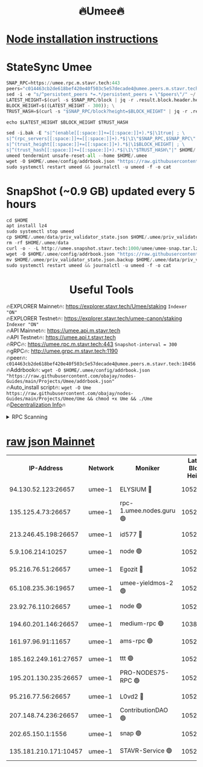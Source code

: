 <h1 align="center"> 🔥Umee🔥</h1>


[Node installation instructions](https://github.com/obajay/nodes-Guides/tree/main/Projects/Umee)
=
# StateSync Umee
```python
SNAP_RPC=https://umee.rpc.m.stavr.tech:443
peers="c014463cb2de618bef420e40f503c5e57decade4@umee.peers.m.stavr.tech:10456"
sed -i -e "s/^persistent_peers *=.*/persistent_peers = \"$peers\"/" ~/.umee/config/config.toml
LATEST_HEIGHT=$(curl -s $SNAP_RPC/block | jq -r .result.block.header.height); \
BLOCK_HEIGHT=$((LATEST_HEIGHT - 300)); \
TRUST_HASH=$(curl -s "$SNAP_RPC/block?height=$BLOCK_HEIGHT" | jq -r .result.block_id.hash)

echo $LATEST_HEIGHT $BLOCK_HEIGHT $TRUST_HASH

sed -i.bak -E "s|^(enable[[:space:]]+=[[:space:]]+).*$|\1true| ; \
s|^(rpc_servers[[:space:]]+=[[:space:]]+).*$|\1\"$SNAP_RPC,$SNAP_RPC\"| ; \
s|^(trust_height[[:space:]]+=[[:space:]]+).*$|\1$BLOCK_HEIGHT| ; \
s|^(trust_hash[[:space:]]+=[[:space:]]+).*$|\1\"$TRUST_HASH\"|" $HOME/.umee/config/config.toml
umeed tendermint unsafe-reset-all --home $HOME/.umee
wget -O $HOME/.umee/config/addrbook.json "https://raw.githubusercontent.com/obajay/nodes-Guides/main/Projects/Umee/addrbook.json"
sudo systemctl restart umeed && journalctl -u umeed -f -o cat
```
# SnapShot (~0.9 GB) updated every 5 hours
```python
cd $HOME
apt install lz4
sudo systemctl stop umeed
cp $HOME/.umee/data/priv_validator_state.json $HOME/.umee/priv_validator_state.json.backup
rm -rf $HOME/.umee/data
curl -o - -L http://umee.snapshot.stavr.tech:1000/umee/umee-snap.tar.lz4 | lz4 -c -d - | tar -x -C $HOME/.umee --strip-components 2
wget -O $HOME/.umee/config/addrbook.json "https://raw.githubusercontent.com/obajay/nodes-Guides/main/Projects/Umee/addrbook.json"
mv $HOME/.umee/priv_validator_state.json.backup $HOME/.umee/data/priv_validator_state.json
sudo systemctl restart umeed && journalctl -u umeed -f -o cat
```
 <h1 align="center"> Useful Tools</h1>

🔥EXPLORER Mainnet🔥:      https://explorer.stavr.tech/Umee/staking             `Indexer "ON"` \
🔥EXPLORER Testnet🔥:        https://explorer.stavr.tech/umee-canon/staking      `Indexer "ON"` \
🔥API Mainnet🔥:                   https://umee.api.m.stavr.tech \
🔥API Testnet🔥:                     https://umee.api.t.stavr.tech \
🔥RPC🔥:                           https://umee.rpc.m.stavr.tech:443                     `Snapshot-interval = 300` \
🔥gRPC🔥:                              http://umee.grpc.m.stavr.tech:1190 \
🔥peer🔥:                     `c014463cb2de618bef420e40f503c5e57decade4@umee.peers.m.stavr.tech:10456` \
🔥Addrbook🔥:    ```wget -O $HOME/.umee/config/addrbook.json "https://raw.githubusercontent.com/obajay/nodes-Guides/main/Projects/Umee/addrbook.json"``` \
🔥Auto_install script🔥: ```wget -O Ume https://raw.githubusercontent.com/obajay/nodes-Guides/main/Projects/Umee/Ume && chmod +x Ume && ./Ume``` \
🔥[Decentralization Info](https://github.com/obajay/StateSync-snapshots/tree/main/Projects/Umee/Decentralization)🔥

<details>
<summary>RPC Scanning</summary>

<h2 align="center"> We scan nodes in real time every 4 hours. And we provide the final result of RPC endpoints.
We cannot influence the operation of these nodes in any way. </h2>


```python
If Voting Power is higher than 0 --> then the Node is a validator of the network and may be subject to attack and be a potential threat to the chain.
```
```python
We marked such validators with a red symbol
```

</details>

[raw json Mainnet](https://rpc-check.umeem.stavr.tech/umeem/rpc-umeem-result.json)
=



<table><tr><th>IP-Address</th><th>Network</th><th>Moniker</th><th>Latest Block Height</th><th>Earliest Block Height</th><th>Catching Up</th><th>Tx Index</th><th>Voting Power</th><th>Scan Time</th></tr><tr><td>94.130.52.123:26657</td><td>umee-1</td><td>ELYSIUM 🔴</td><td>10522062</td><td>3216011</td><td>False</td><td>on</td><td>23092265</td><td>2024-02-09T22:29:59.788199139UTC</td></tr><tr><td>135.125.4.73:26657</td><td>umee-1</td><td>rpc-1.umee.nodes.guru 🟢</td><td>10522062</td><td>5167386</td><td>False</td><td>on</td><td>0</td><td>2024-02-09T22:30:00.055514097UTC</td></tr><tr><td>213.246.45.198:26657</td><td>umee-1</td><td>id577 🔴</td><td>10522049</td><td>7100001</td><td>False</td><td>on</td><td>35104852</td><td>2024-02-09T22:28:43.114640492UTC</td></tr><tr><td>5.9.106.214:10257</td><td>umee-1</td><td>node 🟢</td><td>10522058</td><td>7942001</td><td>False</td><td>on</td><td>0</td><td>2024-02-09T22:29:36.653895120UTC</td></tr><tr><td>95.216.76.51:26657</td><td>umee-1</td><td>Egozit 🔴</td><td>10522062</td><td>8262001</td><td>False</td><td>off</td><td>38477617</td><td>2024-02-09T22:29:59.483249083UTC</td></tr><tr><td>65.108.235.36:19657</td><td>umee-1</td><td>umee-yieldmos-2 🟢</td><td>10522043</td><td>9575548</td><td>False</td><td>on</td><td>0</td><td>2024-02-09T22:28:05.802873868UTC</td></tr><tr><td>23.92.76.110:26657</td><td>umee-1</td><td>node 🟢</td><td>10522069</td><td>9953901</td><td>False</td><td>on</td><td>0</td><td>2024-02-09T22:30:39.760819564UTC</td></tr><tr><td>194.60.201.146:26657</td><td>umee-1</td><td>medium-rpc 🟢</td><td>10381570</td><td>9984137</td><td>False</td><td>on</td><td>0</td><td>2024-02-09T22:28:49.792690924UTC</td></tr><tr><td>161.97.96.91:11657</td><td>umee-1</td><td>ams-rpc 🟢</td><td>10522066</td><td>10352001</td><td>False</td><td>on</td><td>0</td><td>2024-02-09T22:30:18.485594720UTC</td></tr><tr><td>185.162.249.161:27657</td><td>umee-1</td><td>ttt 🟢</td><td>10522057</td><td>10381617</td><td>False</td><td>on</td><td>0</td><td>2024-02-09T22:29:27.083537143UTC</td></tr><tr><td>195.201.130.235:26657</td><td>umee-1</td><td>PRO-NODES75-RPC 🟢</td><td>10522058</td><td>10422058</td><td>False</td><td>on</td><td>0</td><td>2024-02-09T22:29:33.497428839UTC</td></tr><tr><td>95.216.77.56:26657</td><td>umee-1</td><td>L0vd2 🔴</td><td>10522066</td><td>10422066</td><td>False</td><td>off</td><td>37596876</td><td>2024-02-09T22:30:18.171356522UTC</td></tr><tr><td>207.148.74.236:26657</td><td>umee-1</td><td>ContributionDAO 🟢</td><td>10522064</td><td>10484838</td><td>False</td><td>off</td><td>0</td><td>2024-02-09T22:30:07.112143649UTC</td></tr><tr><td>202.65.150.1:1556</td><td>umee-1</td><td>snap 🟢</td><td>10522058</td><td>10515594</td><td>False</td><td>on</td><td>0</td><td>2024-02-09T22:29:34.350676347UTC</td></tr><tr><td>135.181.210.171:10457</td><td>umee-1</td><td>STAVR-Service 🟢</td><td>10522064</td><td>10519845</td><td>False</td><td>on</td><td>0</td><td>2024-02-09T22:30:07.530377253UTC</td></tr></table>
